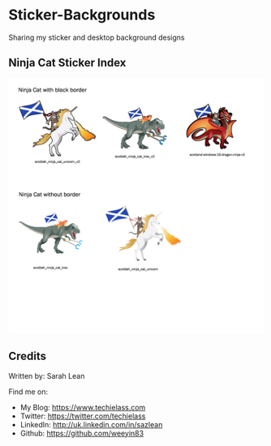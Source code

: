 # Sticker-Backgrounds

Sharing my sticker and desktop background designs

## Ninja Cat Sticker Index

![alt text](./assets/ninjacatindex.jpg "Ninja Cat sticker index")

## Credits

Written by: Sarah Lean

Find me on:

* My Blog: <https://www.techielass.com>
* Twitter: <https://twitter.com/techielass>
* LinkedIn: <http://uk.linkedin.com/in/sazlean>
* Github: <https://github.com/weeyin83>
